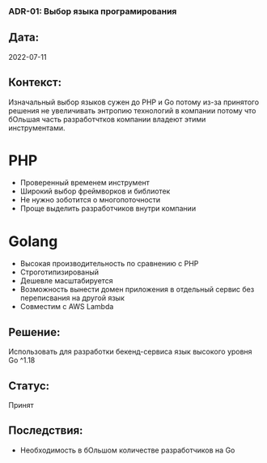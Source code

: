 ### ADR-01: Выбор языка програмирования

## Дата:
2022-07-11

## Контекст:
Изначальный выбор языков сужен до PHP и Go потому из-за принятого решения не увеличивать энтропию технологий в компании потому что бОльшая часть разработчтков компании владеют этими инструментами. 

# PHP 
- Проверенный временем инструмент
- Широкий выбор фреймворков и библиотек
- Не нужно зоботится о многопоточности
- Проще выделить разработчиков внутри компании

# Golang
- Высокая производительность по сравнению с PHP
- Строготипизированый
- Дешевле масштабируется
- Возможность вынести домен приложения в отдельный сервис без переписвания на другой язык
- Совместим с AWS Lambda

## Решение:
Использовать для разработки бекенд-сервиса язык высокого уровня Go ^1.18

## Статус: 
Принят

## Последствия:
- Необходимость в бОльшом количестве разработчиков на Go
